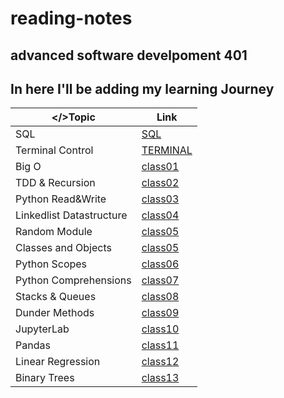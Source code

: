 # reading-notes
## advanced software develpoment 401
## In here I'll be adding my learning Journey ##

| </>Topic      | Link |
| ----------- | ----------- |
| SQL      | [SQL](https://github.com/hamadbd/reading-notes/tree/main/SQL%20Practice)       |
| Terminal Control | [TERMINAL](https://github.com/hamadbd/reading-notes/tree/main/Terminal%20Practice)|
| Big O | [class01](https://github.com/hamadbd/reading-notes/tree/main/reading-class-01)|
| TDD & Recursion | [class02](https://github.com/hamadbd/reading-notes/tree/main/reading-class-02)|
| Python Read&Write | [class03](https://github.com/hamadbd/reading-notes/tree/main/reading-class-03)|
| Linkedlist Datastructure | [class04](https://github.com/hamadbd/reading-notes/tree/main/LinkedLists)|
| Random Module | [class05](https://github.com/hamadbd/reading-notes/tree/main/Random%20Module)|
| Classes and Objects | [class05](https://github.com/hamadbd/reading-notes/tree/main/Classes%20%26%20Objects)|
| Python Scopes | [class06](https://github.com/hamadbd/reading-notes/tree/main/Python_Scope)|
| Python Comprehensions | [class07](https://github.com/hamadbd/reading-notes/tree/main/List%20Comprehensions)|
| Stacks & Queues | [class08](https://github.com/hamadbd/reading-notes/tree/main/Stacks_%26_Queues)|
| Dunder Methods | [class09](https://github.com/hamadbd/reading-notes/tree/main/Dunder%20and%20Statistics)|
| JupyterLab | [class10](https://github.com/hamadbd/reading-notes/tree/main/JupyterLab)|
| Pandas | [class11](https://github.com/hamadbd/reading-notes/tree/main/Pandas)|
| Linear Regression | [class12](https://github.com/hamadbd/reading-notes/tree/main/LinearRegression)|
| Binary Trees | [class13](https://github.com/hamadbd/reading-notes/tree/main/Trees)|
